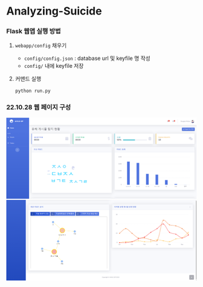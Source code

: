 # **Analyzing-Suicide**


### **Flask 웹앱 실행 방법**

1. `webapp/config` 채우기
    - `config/config.json` : database url 및 keyfile 명 작성
    - `config/` 내에 keyfile 저장


2. 커맨드 실행
    ```
    python run.py
    ```


### **22.10.28 웹 페이지 구성**

![](img/web_1.PNG)
![](img/web_2.PNG)

